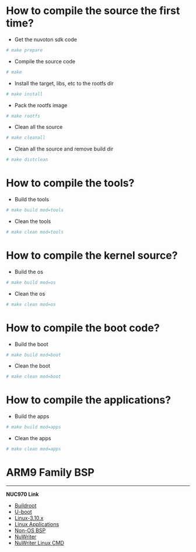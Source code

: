 # How to compile the source the first time?
* Get the nuvoton sdk code
``` bash
# make prepare
```

* Compile the source code
``` bash
# make
```

* Install the target, libs, etc to the rootfs dir
``` bash
# make install
```

* Pack the rootfs image
``` bash
# make rootfs
```

* Clean all the source
``` bash
# make cleanall
```

* Clean all the source and remove build dir
``` bash
# make distclean
```

# How to compile the tools?
* Build the tools
``` bash
# make build mod=tools
```
* Clean the tools
``` bash
# make clean mod=tools
```

# How to compile the kernel source?
* Build the os
``` bash
# make build mod=os
```
* Clean the os
``` bash
# make clean mod=os
```

# How to compile the boot code?
* Build the boot
``` bash
# make build mod=boot
```
* Clean the boot
``` bash
# make clean mod=boot
```

# How to compile the applications?
* Build the apps
``` bash
# make build mod=apps
```
* Clean the apps
``` bash
# make clean mod=apps
```

# ARM9 Family BSP
---
**NUC970 Link**
- [Buildroot](https://gitee.com/OpenNuvoton/NUC970_Buildroot)
- [U-boot](https://gitee.com/OpenNuvoton/NUC970_U-Boot_v2016.11)
- [Linux-3.10.x](https://gitee.com/OpenNuvoton/NUC970_Linux_Kernel)
- [Linux Applications](https://gitee.com/OpenNuvoton/NUC970_Linux_Applications)
- [Non-OS BSP](https://gitee.com/OpenNuvoton/NUC970_NonOS_BSP)
- [NuWriter](https://gitee.com/OpenNuvoton/NUC970_NuWriter)
- [NuWriter Linux CMD](https://gitee.com/OpenNuvoton/NUC970_NuWriter_CMD)

